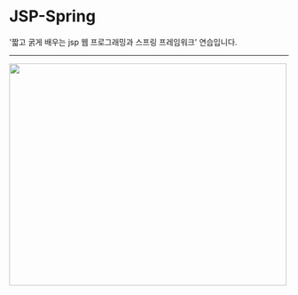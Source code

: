 # JSP-Spring

'짧고 굵게 배우는 jsp 웹 프로그래밍과 스프링 프레임워크' 연습입니다.
<hr>
<img src="https://dinfree.com/assets/img/jspbook_cover.jpg" width="500" height="400"/>

